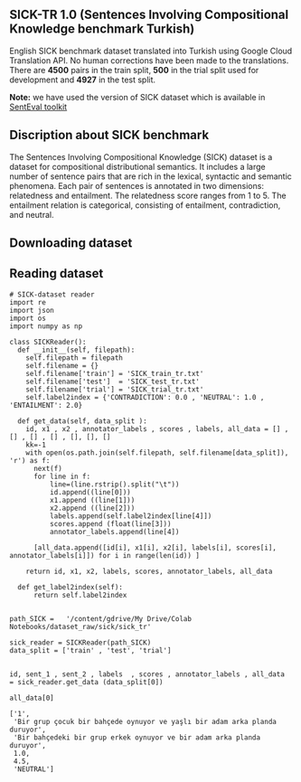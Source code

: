 ## SICK-TR 1.0  (Sentences Involving Compositional Knowledge benchmark Turkish)

English SICK benchmark dataset translated into Turkish using Google Cloud Translation API. No human corrections have been made to the translations. There are **4500** pairs in the train split, **500** in the trial split used for development and **4927** in the test split. 

**Note:** we have used the version of SICK dataset which is available in [SentEval toolkit](https://github.com/facebookresearch/SentEval)


## Discription about SICK benchmark

The Sentences Involving Compositional Knowledge (SICK) dataset is a dataset for compositional distributional semantics. It includes a large number of sentence pairs that are rich in the lexical, syntactic and semantic phenomena. Each pair of sentences is annotated in two dimensions: relatedness and entailment. The relatedness score ranges from 1 to 5. The entailment relation is categorical, consisting of entailment, contradiction, and neutral. 

## Downloading dataset


## Reading dataset

```
# SICK-dataset reader
import re
import json
import os
import numpy as np

class SICKReader():  
  def __init__(self, filepath):
    self.filepath = filepath
    self.filename = {}
    self.filename['train'] = 'SICK_train_tr.txt'
    self.filename['test']  = 'SICK_test_tr.txt'
    self.filename['trial'] = 'SICK_trial_tr.txt'
    self.label2index = {'CONTRADICTION': 0.0 , 'NEUTRAL': 1.0 ,  'ENTAILMENT': 2.0}

  def get_data(self, data_split ):
    id, x1 , x2 , annotator_labels , scores , labels, all_data = [] , [] , [] , [] , [], [], []
    kk=-1
    with open(os.path.join(self.filepath, self.filename[data_split]), 'r') as f:
      next(f)
      for line in f:
          line=(line.rstrip().split("\t"))
          id.append((line[0]))
          x1.append ((line[1]))
          x2.append ((line[2]))
          labels.append(self.label2index[line[4]])
          scores.append (float(line[3]))
          annotator_labels.append(line[4])

      [all_data.append([id[i], x1[i], x2[i], labels[i], scores[i], annotator_labels[i]]) for i in range(len(id)) ]   

    return id, x1, x2, labels, scores, annotator_labels, all_data

  def get_label2index(self):
      return self.label2index 


path_SICK =   '/content/gdrive/My Drive/Colab Notebooks/dataset_raw/sick/sick_tr'

sick_reader = SICKReader(path_SICK)
data_split = ['train' , 'test', 'trial']


id, sent_1 , sent_2 , labels  , scores , annotator_labels , all_data  = sick_reader.get_data (data_split[0])

```       

```
all_data[0]

['1',
 'Bir grup çocuk bir bahçede oynuyor ve yaşlı bir adam arka planda duruyor',
 'Bir bahçedeki bir grup erkek oynuyor ve bir adam arka planda duruyor',
 1.0,
 4.5,
 'NEUTRAL']
```
